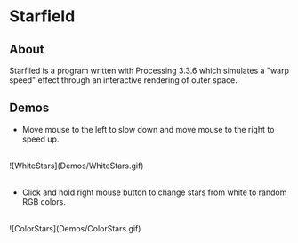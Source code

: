 # Starfield

## About
Starfiled is a program written with Processing 3.3.6 which simulates a "warp speed" effect through an interactive rendering of outer space.

## Demos
* Move mouse to the left to slow down and move mouse to the right to speed up.
<br>
![WhiteStars](Demos/WhiteStars.gif)

<br>
<br>

* Click and hold right mouse button to change stars from white to random RGB colors.
<br>
![ColorStars](Demos/ColorStars.gif)

